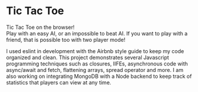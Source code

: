 # Tic Tac Toe

Tic Tac Toe on the browser! <br>
Play with an easy AI, or an impossible to beat AI. If you want to play with a friend, that is possible too with two player mode!

I used eslint in development with the Airbnb style guide to keep my code organized and clean.
This project demonstrates several Javascript programming techniques such as closures, IIFEs, asynchronous code with async/await and fetch, flattening arrays, spread operator and more. I am also working on integrating MongoDB with a Node backend to keep track of statistics that players can view at any time.
